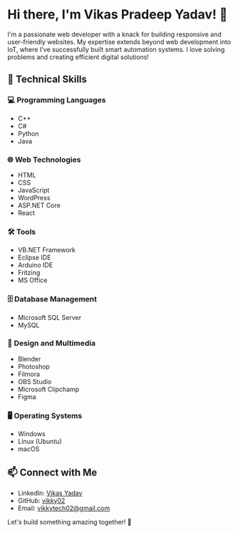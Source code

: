 # Hi there, I'm Vikas Pradeep Yadav! 👋

I'm a passionate web developer with a knack for building responsive and user-friendly websites. My expertise extends beyond web development into IoT, where I've successfully built smart automation systems. I love solving problems and creating efficient digital solutions!

## 🚀 Technical Skills

### 💻 Programming Languages
- C++
- C#
- Python
- Java

### 🌐 Web Technologies
- HTML
- CSS
- JavaScript
- WordPress
- ASP.NET Core
- React

### 🛠️ Tools
- VB.NET Framework
- Eclipse IDE
- Arduino IDE
- Fritzing
- MS Office

### 🗄️ Database Management
- Microsoft SQL Server
- MySQL

### 🎨 Design and Multimedia
- Blender
- Photoshop
- Filmora
- OBS Studio
- Microsoft Clipchamp
- Figma

### 🖥️ Operating Systems
- Windows
- Linux (Ubuntu)
- macOS

## 📫 Connect with Me
- LinkedIn: [Vikas Yadav](https://www.linkedin.com/in/vikas-yadav0201/)
- GitHub: [vikky02](https://github.com/vikky02)
- Email: [vikkytech02@gmail.com](mailto:vikkytech02@gmail.com)

Let's build something amazing together! 🚀
